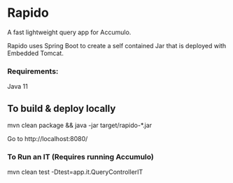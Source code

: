 # Rapido

A fast lightweight query app for Accumulo.

Rapido uses Spring Boot to create a self contained Jar that is deployed with Embedded Tomcat.

### Requirements:
Java 11

## To build & deploy locally

mvn clean package && java -jar target/rapido-*.jar

Go to http://localhost:8080/

### To Run an IT (Requires running Accumulo)

mvn clean test -Dtest=app.it.QueryControllerIT
